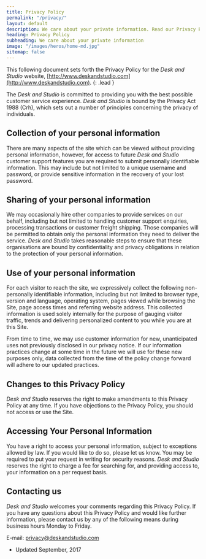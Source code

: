 ```yaml
---
title: Privacy Policy
permalink: "/privacy/"
layout: default
description: We care about your private information. Read our Privacy Policy here.
heading: Privacy Policy
subheading: We care about your private information
image: "/images/heros/home-md.jpg"
sitemap: false
---
```


This following document sets forth the Privacy Policy for the *Desk and Studio* website, [http://www.deskandstudio.com](http://www.deskandstudio.com).
{: .lead }

The *Desk and Studio* is committed to providing you with the best possible customer service experience. *Desk and Studio* is bound by the Privacy Act 1988 (Crh), which sets out a number of principles concerning the privacy of individuals.

## Collection of your personal information

There are many aspects of the site which can be viewed without providing personal information, however, for access to future *Desk and Studio* customer support features you are required to submit personally identifiable information. This may include but not limited to a unique username and password, or provide sensitive information in the recovery of your lost password.

## Sharing of your personal information

We may occasionally hire other companies to provide services on our behalf, including but not limited to handling customer support enquiries, processing transactions or customer freight shipping. Those companies will be permitted to obtain only the personal information they need to deliver the service. *Desk and Studio* takes reasonable steps to ensure that these organisations are bound by confidentiality and privacy obligations in relation to the protection of your personal information.

## Use of your personal information

For each visitor to reach the site, we expressively collect the following non-personally identifiable information, including but not limited to browser type, version and language, operating system, pages viewed while browsing the Site, page access times and referring website address. This collected information is used solely internally for the purpose of gauging visitor traffic, trends and delivering personalized content to you while you are at this Site.

From time to time, we may use customer information for new, unanticipated uses not previously disclosed in our privacy notice. If our information practices change at some time in the future we will use for these new purposes only, data collected from the time of the policy change forward will adhere to our updated practices.

## Changes to this Privacy Policy

*Desk and Studio* reserves the right to make amendments to this Privacy Policy at any time. If you have objections to the Privacy Policy, you should not access or use the Site.

## Accessing Your Personal Information

You have a right to access your personal information, subject to exceptions allowed by law. If you would like to do so, please let us know. You may be required to put your request in writing for security reasons. *Desk and Studio* reserves the right to charge a fee for searching for, and providing access to, your information on a per request basis.

## Contacting us

*Desk and Studio* welcomes your comments regarding this Privacy Policy. If you have any questions about this Privacy Policy and would like further information, please contact us by any of the following means during business hours Monday to Friday.

E-mail: [privacy@deskandstudio.com](mailto:privacy@deskandstudio.com)

- Updated September, 2017
